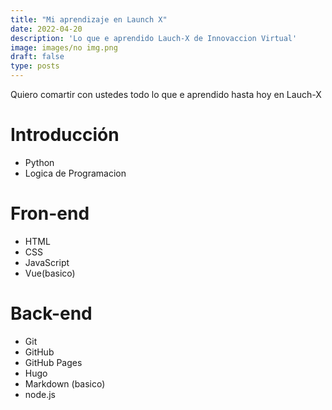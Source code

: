 ```yaml
---
title: "Mi aprendizaje en Launch X"
date: 2022-04-20
description: 'Lo que e aprendido Lauch-X de Innovaccion Virtual'
image: images/no img.png
draft: false
type: posts
---
```

Quiero comartir con ustedes todo lo que e aprendido hasta hoy en Lauch-X
# Introducción
- Python
- Logica de Programacion
# Fron-end
- HTML
- CSS
- JavaScript
- Vue(basico)
# Back-end
- Git
- GitHub
- GitHub Pages
- Hugo
- Markdown (basico)
- node.js
